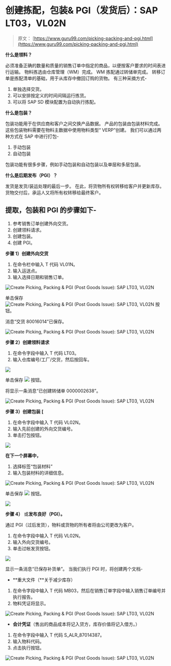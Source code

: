 # 创建拣配，包装& PGI（发货后）：SAP LT03，VL02N

> 原文： [https://www.guru99.com/picking-packing-and-pgi.html](https://www.guru99.com/picking-packing-and-pgi.html)

**什么是领料？**

必须准备正确的数量和质量的销售订单中指定的商品，以便按客户要求的时间表进行运输。 物料拣选由仓库管理（WM）完成。 WM 拣配通过转储单完成。 转移订单是拣配清单的基础，用于从库存中撤回订购的货物。 有三种采摘方式-

1.  单独选择交货。
2.  可以安排按定义的时间间隔运行拣货。
3.  可以将 SAP SD 模块配置为自动执行拣配。

**什么是包装？**

包装功能用于在供应商和客户之间交换产品数据。 产品的包装由包装材料完成。 这些包装物料需要在物料主数据中使用物料类型“ VERP”创建。 我们可以通过两种方式在 SAP 中进行打包-

1.  手动包装
2.  自动包装

包装功能有很多步骤，例如手动包装和自动包装以及单层和多层包装。

**什么是后期发布（PGI）？**

发货是发货/装运处理的最后一步。 在此，将货物所有权转移给客户并更新库存。 货物交付后，承运人又将所有权转移给最终客户。

## 提取，包装和 PGI 的步骤如下-

1.  参考销售订单创建外向交货。
2.  创建领料请求。
3.  创建包装。
4.  创建 PGI。

**步骤 1）创建外向交货**

1.  在命令栏中输入 T 代码 VL01N。
2.  输入运送点。
3.  输入选择日期和销售订单。

![Create Picking, Packing & PGI (Post Goods Issue): SAP LT03, VL02N](img/bda7d74d88649b252bd31aa401a126cb.png)

单击保存 ![Create Picking, Packing & PGI (Post Goods Issue): SAP LT03, VL02N](img/69b31e70806b68fe2a30c160ca50e7b2.png) 按钮。

消息“交货 80016014”已保存。

![Create Picking, Packing & PGI (Post Goods Issue): SAP LT03, VL02N](img/76ce1f2d25b14550a5b40948c2bb56f0.png)

**步骤 2）创建领料请求**

1.  在命令字段中输入 T 代码 LT03。
2.  输入仓库编号/工厂/交货，然后按回车。

![](img/dc0fca314b4cf99abb51a333154fac3a.png)

单击保存 ![](img/2456c3f780a48b66fb35a88d419507f2.png) 按钮。

将显示一条消息“已创建转储单 0000002638”。

![Create Picking, Packing & PGI (Post Goods Issue): SAP LT03, VL02N](img/194b39d08b14a5621792988622e4d471.png)

**步骤 3）创建包装** **[**

1.  在命令字段中输入 T 代码 VL02N。
2.  输入先前创建的外向交货编号。
3.  单击打包按钮。

![](img/f6691eb785a33829d2b616886ba0baaf.png)

**在下一个屏幕中，**

1.  选择标签“包装材料”
2.  输入包装材料的详细信息。

![Create Picking, Packing & PGI (Post Goods Issue): SAP LT03, VL02N](img/9c44896c92619ebaca91dc888a510c0a.png)

单击保存 ![](img/0450619d7569cfd3bb2e6fe02f8cab8d.png) 按钮。

![](img/c6168a0a28d1f28344d3ad6c2cf321ac.png)

**步骤 4）** 或**发布良好（PGI）。**

通过 PGI（过后发货），物料或货物的所有者将由公司更改为客户。

1.  在命令字段中输入 T 代码 VL02N。
2.  输入外向交货编号。
3.  单击过帐发货按钮。

![](img/21bf87a03d7c99149518450a92734c90.png)

显示一条消息“已保存补货单”。 当我们执行 PGI 时，将创建两个文档-

*   **重大文件（**关于减少库存）

1.  在命令字段中输入 T 代码 MB03，然后在销售订单字段中输入销售订单编号并执行报告。
2.  物料凭证将显示。

![Create Picking, Packing & PGI (Post Goods Issue): SAP LT03, VL02N](img/cef83246bdba7faf8071dc911be1ec61.png)

*   **会计凭证**（售出的商品成本将记入贷方，库存价值将记入借方。）

1.  在命令字段中输入 T 代码 S_ALR_87014387。
2.  输入物料代码。
3.  点击执行按钮。

![Create Picking, Packing & PGI (Post Goods Issue): SAP LT03, VL02N](img/b9beb8a27e6ed3a4b2b67caf158082fa.png)